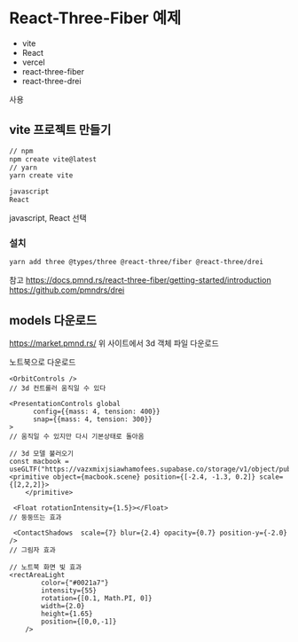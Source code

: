 # React-Three-Fiber 예제

- vite
- React
- vercel
- react-three-fiber
- react-three-drei

사용 

## vite 프로젝트 만들기
```bash
// npm 
npm create vite@latest
// yarn 
yarn create vite
```

```bash
javascript
React 
```
javascript, React 선택

### 설치
```bash
yarn add three @types/three @react-three/fiber @react-three/drei
```

참고
https://docs.pmnd.rs/react-three-fiber/getting-started/introduction
https://github.com/pmndrs/drei

## models 다운로드

https://market.pmnd.rs/ 
위 사이트에서 3d 객체 파일 다운로드

노트북으로 다운로드 

```
<OrbitControls />
// 3d 컨트롤러 움직일 수 있다

<PresentationControls global 
      config={{mass: 4, tension: 400}}  
      snap={{mass: 4, tension: 300}} 
>
// 움직일 수 있지만 다시 기본상태로 돌아옴
```

```
// 3d 모델 불러오기
const macbook = useGLTF("https://vazxmixjsiawhamofees.supabase.co/storage/v1/object/public/models/macbook/model.gltf")
<primitive object={macbook.scene} position={[-2.4, -1.3, 0.2]} scale={[2,2,2]}>
    </primitive> 
```

```
 <Float rotationIntensity={1.5}></Float>
// 둥둥뜨는 효과

 <ContactShadows  scale={7} blur={2.4} opacity={0.7} position-y={-2.0} />
// 그림자 효과
```

```
// 노트북 화면 빛 효과
<rectAreaLight 
        color={"#0021a7"} 
        intensity={55} 
        rotation={[0.1, Math.PI, 0]} 
        width={2.0}
        height={1.65}
        position={[0,0,-1]}
    />
```







